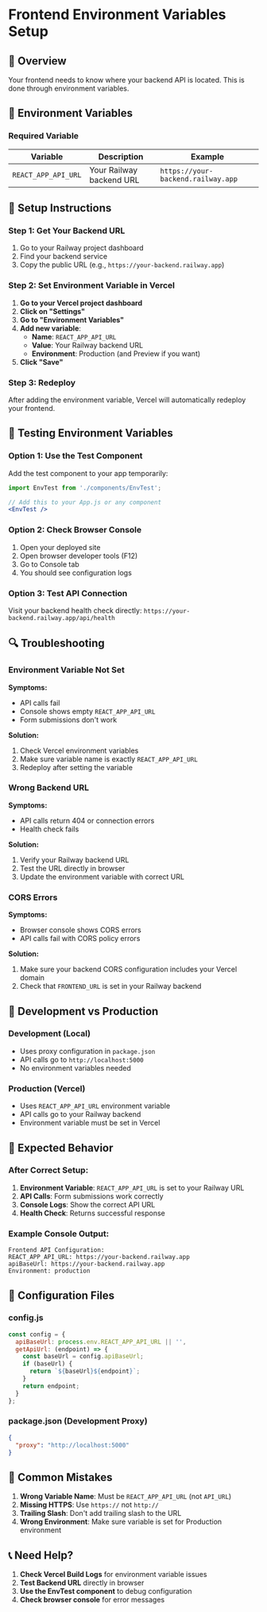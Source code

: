 # Frontend Environment Variables Setup

## 🎯 Overview

Your frontend needs to know where your backend API is located. This is done through environment variables.

## 🔧 Environment Variables

### Required Variable

| Variable | Description | Example |
|----------|-------------|---------|
| `REACT_APP_API_URL` | Your Railway backend URL | `https://your-backend.railway.app` |

## 🚀 Setup Instructions

### Step 1: Get Your Backend URL

1. Go to your Railway project dashboard
2. Find your backend service
3. Copy the public URL (e.g., `https://your-backend.railway.app`)

### Step 2: Set Environment Variable in Vercel

1. **Go to your Vercel project dashboard**
2. **Click on "Settings"**
3. **Go to "Environment Variables"**
4. **Add new variable**:
   - **Name**: `REACT_APP_API_URL`
   - **Value**: Your Railway backend URL
   - **Environment**: Production (and Preview if you want)
5. **Click "Save"**

### Step 3: Redeploy

After adding the environment variable, Vercel will automatically redeploy your frontend.

## 🧪 Testing Environment Variables

### Option 1: Use the Test Component

Add the test component to your app temporarily:

```jsx
import EnvTest from './components/EnvTest';

// Add this to your App.js or any component
<EnvTest />
```

### Option 2: Check Browser Console

1. Open your deployed site
2. Open browser developer tools (F12)
3. Go to Console tab
4. You should see configuration logs

### Option 3: Test API Connection

Visit your backend health check directly:
`https://your-backend.railway.app/api/health`

## 🔍 Troubleshooting

### Environment Variable Not Set

**Symptoms:**
- API calls fail
- Console shows empty `REACT_APP_API_URL`
- Form submissions don't work

**Solution:**
1. Check Vercel environment variables
2. Make sure variable name is exactly `REACT_APP_API_URL`
3. Redeploy after setting the variable

### Wrong Backend URL

**Symptoms:**
- API calls return 404 or connection errors
- Health check fails

**Solution:**
1. Verify your Railway backend URL
2. Test the URL directly in browser
3. Update the environment variable with correct URL

### CORS Errors

**Symptoms:**
- Browser console shows CORS errors
- API calls fail with CORS policy errors

**Solution:**
1. Make sure your backend CORS configuration includes your Vercel domain
2. Check that `FRONTEND_URL` is set in your Railway backend

## 📱 Development vs Production

### Development (Local)
- Uses proxy configuration in `package.json`
- API calls go to `http://localhost:5000`
- No environment variables needed

### Production (Vercel)
- Uses `REACT_APP_API_URL` environment variable
- API calls go to your Railway backend
- Environment variable must be set in Vercel

## 🎯 Expected Behavior

### After Correct Setup:

1. **Environment Variable**: `REACT_APP_API_URL` is set to your Railway URL
2. **API Calls**: Form submissions work correctly
3. **Console Logs**: Show the correct API URL
4. **Health Check**: Returns successful response

### Example Console Output:
```
Frontend API Configuration:
REACT_APP_API_URL: https://your-backend.railway.app
apiBaseUrl: https://your-backend.railway.app
Environment: production
```

## 🔧 Configuration Files

### config.js
```javascript
const config = {
  apiBaseUrl: process.env.REACT_APP_API_URL || '',
  getApiUrl: (endpoint) => {
    const baseUrl = config.apiBaseUrl;
    if (baseUrl) {
      return `${baseUrl}${endpoint}`;
    }
    return endpoint;
  }
};
```

### package.json (Development Proxy)
```json
{
  "proxy": "http://localhost:5000"
}
```

## 🚨 Common Mistakes

1. **Wrong Variable Name**: Must be `REACT_APP_API_URL` (not `API_URL`)
2. **Missing HTTPS**: Use `https://` not `http://`
3. **Trailing Slash**: Don't add trailing slash to the URL
4. **Wrong Environment**: Make sure variable is set for Production environment

## 📞 Need Help?

1. **Check Vercel Build Logs** for environment variable issues
2. **Test Backend URL** directly in browser
3. **Use the EnvTest component** to debug configuration
4. **Check browser console** for error messages 